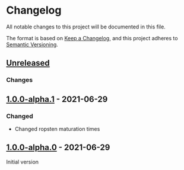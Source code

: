 # Changelog

All notable changes to this project will be documented in this file.

The format is based on [Keep a Changelog](https://keepachangelog.com/en/1.0.0/),
and this project adheres to [Semantic Versioning](https://semver.org/spec/v2.0.0.html).

## [Unreleased]

### Changes

## [1.0.0-alpha.1] - 2021-06-29

### Changed

- Changed ropsten maturation times

## [1.0.0-alpha.0] - 2021-06-29

Initial version

[unreleased]: https://github.com/cartesi/pos-dlib/compare/v1.0.0-alpha.1...HEAD
[1.0.0-alpha.1]: https://github.com/cartesi/pos-dlib/compare/v1.0.0-alpha.0...v1.0.0-alpha.1
[1.0.0-alpha.0]: https://github.com/cartesi/pos-dlib/releases/tag/v1.0.0-alpha.0
